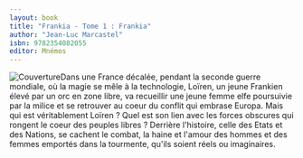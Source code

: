 ```yaml
---
layout: book
title: "Frankia - Tome 1 : Frankia"
author: "Jean-Luc Marcastel"
isbn: 9782354082055
editor: Mnémos
---
```


![Couverture](/img/9782354082055.jpg)Dans une France décalée, pendant la seconde guerre mondiale, où la magie se mêle à la technologie, Loïren, un jeune Frankien élevé par un orc en zone libre, va recueillir une jeune femme elfe poursuivie par la milice et se retrouver au coeur du conflit qui embrase Europa.
Mais qui est véritablement Loïren ? Quel est son lien avec les forces obscures qui rongent le coeur des peuples libres ? Derrière l'histoire, celle des Etats et des Nations, se cachent le combat, la haine et l'amour des hommes et des femmes emportés dans la tourmente, qu'ils soient réels ou imaginaires.